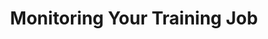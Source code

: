 ---
title: "Monitoring Your Training Job"
chapter: true
weight: 3
description: We will start by setting up your AWS account to develop robot applications with AWS RoboMaker. 
---